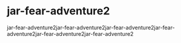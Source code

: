 # jar-fear-adventure2
jar-fear-adventure2jar-fear-adventure2jar-fear-adventure2jar-fear-adventure2jar-fear-adventure2jar-fear-adventure2

